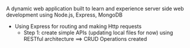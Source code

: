 A dynamic web application built to learn and experience server side web development using Node.js, Express, MongoDB

- Using Express for routing and making Http requests
  - Step 1: create simple APIs (updating local files for now) using RESTful architecture ==> CRUD Operations created
